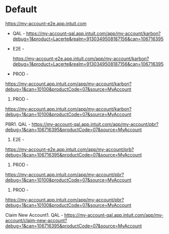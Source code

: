 
# Default 
https://my-account-e2e.app.intuit.com

* QAL -
  https://my-account-qal.app.intuit.com/app/my-account/karbon?debug=1&product=Lacerte&realm=9130349508187156&can=106716395

* E2E -

  https://my-account-e2e.app.intuit.com/app/my-account/karbon?debug=1&product=Lacerte&realm=9130349508187156&can=106716395

* PROD -

https://my-account.app.intuit.com/app/my-account/karbon?debug=1&can=10100&productCode=07&source=MyAccount

1) PROD -

https://my-account.app.intuit.com/app/my-account/karbon?debug=1&can=10100&productCode=07&source=MyAccount

PBR1. QAL -
https://my-account-qal.app.intuit.com/app/my-account/pbr?debug=1&can=106716395&productCode=07&source=MyAccount

1. E2E -

https://my-account-e2e.app.intuit.com/app/my-account/prb?debug=1&can=106716395&productCode=07&source=MyAccount

1. PROD -

https://my-account.app.intuit.com/app/my-account/pbr?debug=1&can=10100&productCode=07&source=MyAccount

1. PROD -

https://my-account.app.intuit.com/app/my-account/pbr?debug=1&can=10100&productCode=07&source=MyAccount

Claim New Account1. QAL -
https://my-account-qal.app.intuit.com/app/my-account/claim-new-account?debug=1&can=106716395&productCode=07&source=MyAccount
